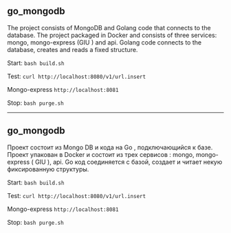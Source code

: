 ## go_mongodb



The project consists of MongoDB and Golang code that connects to the database. The project  packaged in Docker and consists of three services: mongo, mongo-express (GIU ) and api. Golang code connects to the database, creates and reads a fixed structure.  

Start: `bash build.sh`

Test:  `curl http://localhost:8080/v1/url.insert`

Mongo-express `http://localhost:8081`

Stop: `bash purge.sh`

***

## go_mongodb


Проект состоит из Mongo DB и кода на Go , подключающийся к базе. Проект упакован в Docker и  состоит из трех сервисов : mongo, mongo-express ( GIU ), api. Gо код соединяется с базой, создает и читает некую фиксированную структуры.

Start: `bash build.sh`

Test:  `curl http://localhost:8080/v1/url.insert`

Mongo-express `http://localhost:8081`

Stop: `bash purge.sh`
